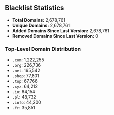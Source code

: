 ## Blacklist Statistics

- **Total Domains:** 2,678,761
- **Unique Domains:** 2,678,761
- **Added Domains Since Last Version:** 2,678,761
- **Removed Domains Since Last Version:** 0

### Top-Level Domain Distribution

-  `.com`: 1,222,255
-  `.org`: 226,736
-  `.net`: 165,542
-  `.shop`: 77,801
-  `.top`: 67,766
-  `.xyz`: 64,212
-  `.io`: 64,154
-  `.pl`: 48,732
-  `.info`: 44,200
-  `.fr`: 35,851
